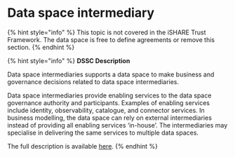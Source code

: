# Data space intermediary

{% hint style="info" %}
This topic is not covered in the iSHARE Trust Framework. The data space is free to define agreements or remove this section.
{% endhint %}

{% hint style="info" %}
**DSSC Description**

Data space intermediaries supports a data space to make business and governance decisions related to data space intermediaries.

Data space intermediaries provide enabling services to the data space governance authority and participants. Examples of enabling services include identity, observability, catalogue, and connector services. In business modelling, the data space can rely on external intermediaries instead of providing all enabling services ‘in-house’. The intermediaries may specialise in delivering the same services to multiple data spaces.

The full description is available [here](https://dssc.eu/space/BVE/367558657/Data+Space+Intermediary).
{% endhint %}
